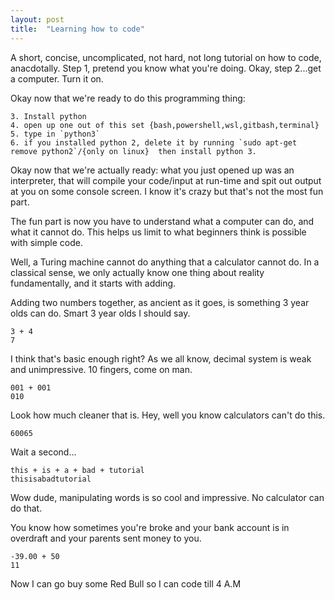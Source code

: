 ```yaml
---
layout: post
title:  "Learning how to code"
---
```


A short, concise, uncomplicated, not hard, not long tutorial on how to code, anacdotally.
Step 1, pretend you know what you're doing. Okay, step 2...get a computer. Turn it on.

Okay now that we're ready to do this programming thing:

	3. Install python
	4. open up one out of this set {bash,powershell,wsl,gitbash,terminal}
	5. type in `python3`
	6. if you installed python 2, delete it by running `sudo apt-get remove python2`/{only on linux}  then install python 3.


Okay now that we're actually ready: what you just opened up was an interpreter, that will compile your code/input at run-time and spit out output at you on some console screen. I know it's crazy but that's not the most fun part.

The fun part is now you have to understand what a computer can do, and what it cannot do. This helps us limit to what beginners think is possible with simple code. 

Well, a Turing machine cannot do anything that a calculator cannot do. 
In a classical sense, we only actually know one thing about reality fundamentally, and it starts with adding.

Adding two numbers together, as ancient as it goes, is something 3 year olds can do. Smart 3 year olds I should say.

	3 + 4
	7

I think that's basic enough right? As we all know, decimal system is weak and unimpressive. 10 fingers, come on man.

	001 + 001
	010

Look how much cleaner that is. Hey, well you know calculators can't do this.

	60065

Wait a second...

	this + is + a + bad + tutorial
	thisisabadtutorial

Wow dude, manipulating words is so cool and impressive. No calculator can do that.


You know how sometimes you're broke and your bank account is in overdraft and your parents sent money to you.

	-39.00 + 50
	11

Now I can go buy some Red Bull so I can code till 4 A.M

	

